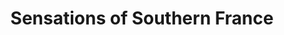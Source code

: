 ---
category: river
title: Sensations of Southern France
class: sensations-of-southern-france
cruiseline: Emerald Waterways – Emerald Liberte
special-info: Overnights onboard
price: 1269
nights: 7
cruise-url: http://www.planetcruise.co.uk/emerald-waterways-cruises/emerald-liberte/01-April-2017/111069?referrersiteid=970
---